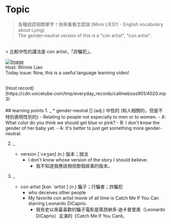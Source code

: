 # Topic

> 各種說謊相關單字！快來看看怎麼說 (More LIES!!! - English vocabulary about Lying) <br>
> The gender-neutral version of this is a "con artist", "con artist".
 <br>
> 比較中性的講法是 con artist，「詐騙犯」。 <br>

[![Image](https://cdn.voicetube.com/assets/thumbnails/iIg72GTAVuI.jpg)](https://www.youtube.com/embed/iIg72GTAVuI?rel=0&showinfo=0&cc_load_policy=0&controls=1&autoplay=1&iv_load_policy=3&playsinline=1&wmode=transparent&start=71&end=76&enablejsapi=1&origin=https://tw.voicetube.com&widgetid=1)<br>
Host: Winnie Liao
<br>Today issue: Now, this is a useful language learning video!


<br>
[Host record](https://cdn.voicetube.com/tmp/everyday_records/callmeboss901/4020.mp3)
<br><br>
## learning points
1. _
	* gender-neutral [] (adj.) 中性的 (和人相關的，但是不特別表明性別的)
		- Relating to people not especially to men or to women.
		- A: What color do you think we should get blue or pink?
		- B: I don't know the gender of her baby yet.
		- A: It's better to just get something more gender-neutral.

2. _
	* version [ˋvɝʒən] (n.) 版本；說法
		- I don't know whose version of the story I should believe.
			+ 我不知道我應該相信那個故事的版本。

3. _
	* con artist [kɑn ˋɑrtIst ] (n.) 騙子；行騙者；詐騙犯
		- who deceives other people
		- My favorite con artist movie of all time is Catch Me If You Can starring Leonardo DiCaprio.
			+ 我有史以來最喜歡的騙子電影是萊昂納多·迪卡普里奧（Leonardo DiCaprio）主演的《Catch Me If You Can》。
